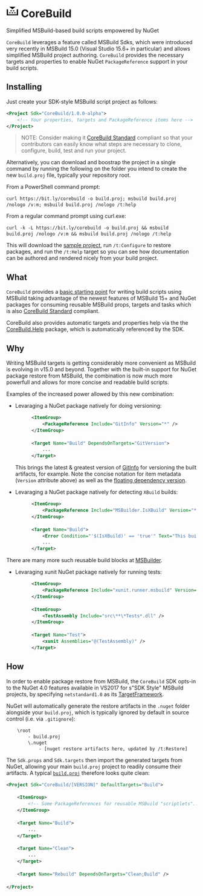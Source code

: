 ![Icon](https://raw.githubusercontent.com/kzu/corebuild/master/docs/corebuild-32.png) CoreBuild
================

Simplified MSBuild-based build scripts empowered by NuGet

`CoreBuild` leverages a feature called MSBuild Sdks, which were introduced very recently in 
MSBuild 15.0 (Visual Studio 15.6+ in particular) and allows simplified MSBuild project authoring. 
`CoreBuild` provides the necessary targets and properties to enable NuGet `PackageReference` 
support in your build scripts.

## Installing

Just create your SDK-style MSBuild script project as follows:

```xml
<Project Sdk="CoreBuild/1.0.0-alpha">
	<!-- Your properties, targets and PackageReference items here -->
</Project>
```

> NOTE: Consider making it [CoreBuild Standard](http://www.corebuild.io) 
> compliant so that your contributors can easily know what steps are necessary to 
> clone, configure, build, test and run your project.

Alternatively, you can download and boostrap the project in a single 
command by running the following on the folder you intend to create 
the new `build.proj` file, typically your repository root.

From a PowerShell command prompt:

```
curl https://bit.ly/corebuild -o build.proj; msbuild build.proj /nologo /v:m; msbuild build.proj /nologo /t:help
```

From a regular command prompt using curl.exe:

```
curl -k -L https://bit.ly/corebuild -o build.proj && msbuild build.proj /nologo /v:m && msbuild build.proj /nologo /t:help
```

This will download the [sample project](https://github.com/kzu/corebuild/blob/master/build.proj), 
run `/t:Configure` to restore packages, and run the `/t:Help` target so you can see how documentation 
can be authored and rendered nicely from your build project.

## What

`CoreBuild` provides a [basic starting point](https://github.com/kzu/corebuild/blob/master/build.proj) 
for writing build scripts using MSBuild taking advantage of the newest features of MSBuild 15+ 
and NuGet packages for consuming reusable MSBuild props, targets and tasks which is also 
[CoreBuild Standard](http://www.corebuild.io) compliant.

CoreBuild also provides automatic targets and properties help via the the 
[CoreBuild.Help](https://www.nuget.org/packages/CoreBuild.Help) package, which is 
automatically referenced by the SDK.

## Why

Writing MSBuild targets is getting considerably more convenient as MSBuild is evolving in 
v15.0 and beyond. Together with the built-in support for NuGet package restore from MSBuild, 
the combination is now much more powerfull and allows for more concise and readable build scripts.

Examples of the increased power allowed by this new combination:

* Levaraging a NuGet package natively for doing versioning:

  ```xml
		<ItemGroup>
			<PackageReference Include="GitInfo" Version="*" />
		</ItemGroup>

		<Target Name="Build" DependsOnTargets="GitVersion">
			...
		</Target>
  ```

  This brings the latest & greatest version of [GitInfo](https://www.nuget.org/packages/GitInfo) 
  for versioning the built artifacts, for example.
  Note the concise notation for item metadata (`Version` attribute above) as 
  well as the [floating dependency version](https://docs.nuget.org/ndocs/consume-packages/dependency-resolution#floating-versions).

* Levaraging a NuGet package natively for detecting `XBuild` builds:

  ```xml
		<ItemGroup>
			<PackageReference Include="MSBuilder.IsXBuild" Version="*" />
		</ItemGroup>

		<Target Name="Build">
			<Error Condition="'$(IsXBuild)' == 'true'" Text="This build script requires MSBuild." />
			...
		</Target>
  ```


There are many more such reusable build blocks at [MSBuilder](https://github.com/MobileEssentials/MSBuilder).

* Levaraging xunit NuGet package natively for running tests:

  ```xml
		<ItemGroup>
			<PackageReference Include="xunit.runner.msbuild" Version="2.2.0" />
		</ItemGroup>

		<ItemGroup>
			<TestAssembly Include="src\**\*Tests*.dll" />
		</ItemGroup>

		<Target Name="Test">
			<xunit Assemblies="@(TestAssembly)" />
		</Target>
  ```

## How

In order to enable package restore from MSBuild, the `CoreBuild` SDK opts-in to the NuGet 4.0 
features available in VS2017 for s"SDK Style" MSBuild projects, by specifying `netstandard1.0` as 
its [TargetFramework](https://github.com/kzu/corebuild/blob/master/src/Sdk/Sdk.props#L4).

NuGet will automatically generate the restore artifacts in the `.nuget` folder alongside your 
`build.proj`, which is typically ignored by default in source control (i.e. via `.gitignore`):

		\root
			- build.proj
			\.nuget
				- [nuget restore artifacts here, updated by /t:Restore]

The `Sdk.props` and `Sdk.targets` then import the generated targets from NuGet, allowing 
your main `build.proj` project to readily consume their artifacts. 
A typical [`build.proj`](https://github.com/kzu/corebuild/blob/master/src/build.proj) therefore 
looks quite clean:

```xml
<Project Sdk="CoreBuild/[VERSION]" DefaultTargets="Build">

	<ItemGroup>
		<!-- Some PackageReferences for reusable MSBuild "scriptlets"... -->
	</ItemGroup>

	<Target Name="Build">
		...
	</Target>

	<Target Name="Clean">
		...
	</Target>

	<Target Name="Rebuild" DependsOnTargets="Clean;Build" />

</Project>
```
